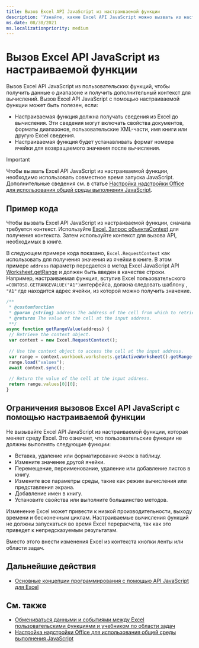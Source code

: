 ```yaml
---
title: Вызов Excel API JavaScript из настраиваемой функции
description: 'Узнайте, какие Excel API JavaScript можно вызвать из настраиваемой функции.'
ms.date: 08/30/2021
ms.localizationpriority: medium
---
```


# <a name="call-excel-javascript-apis-from-a-custom-function"></a>Вызов Excel API JavaScript из настраиваемой функции

Вызов Excel API JavaScript из пользовательских функций, чтобы получить данные о диапазоне и получить дополнительный контекст для вычислений. Вызов Excel API JavaScript с помощью настраиваемой функции может быть полезен, если:

- Настраиваемая функция должна получать сведения из Excel до вычисления. Эти сведения могут включать свойства документов, форматы диапазонов, пользовательские XML-части, имя книги или другую Excel сведения.
- Настраиваемая функция будет устанавливать формат номера ячейки для возвращаемого значения после вычисления.

> [!IMPORTANT]
> Чтобы вызвать Excel API JavaScript из настраиваемой функции, необходимо использовать совместное время запуска JavaScript. Дополнительные сведения см. в статье [Настройка надстройки Office для использования общей среды выполнения JavaScript](../develop/configure-your-add-in-to-use-a-shared-runtime.md).

## <a name="code-sample"></a>Пример кода

Чтобы вызвать Excel API JavaScript из настраиваемой функции, сначала требуется контекст. Используйте [Excel. Запрос объектаContext](/javascript/api/excel/excel.requestcontext) для получения контекста. Затем используйте контекст для вызова API, необходимых в книге.

В следующем примере кода показано, `Excel.RequestContext` как использовать для получения значения из ячейки в книге. В этом примере `address` параметр передается в метод Excel JavaScript API [Worksheet.getRange](/javascript/api/excel/excel.worksheet#excel-excel-worksheet-getrange-member(1)) и должен быть введен в качестве строки. Например, настраиваемая функция, вступив Excel пользовательского `=CONTOSO.GETRANGEVALUE("A1")`интерфейса, должна следовать шаблону , `"A1"` где находится адрес ячейки, из которой можно получить значение.

```JavaScript
/**
 * @customfunction
 * @param {string} address The address of the cell from which to retrieve the value.
 * @returns The value of the cell at the input address.
 **/
async function getRangeValue(address) {
 // Retrieve the context object. 
 var context = new Excel.RequestContext();
 
 // Use the context object to access the cell at the input address. 
 var range = context.workbook.worksheets.getActiveWorksheet().getRange(address);
 range.load("values");
 await context.sync();
 
 // Return the value of the cell at the input address.
 return range.values[0][0];
}
```

## <a name="limitations-of-calling-excel-javascript-apis-through-a-custom-function"></a>Ограничения вызовов Excel API JavaScript с помощью настраиваемой функции

Не вызывайте Excel API JavaScript из настраиваемой функции, которая меняет среду Excel. Это означает, что пользовательские функции не должны выполнять следующие функции:

- Вставка, удаление или форматирование ячеек в таблицу.
- Измените значение другой ячейки.
- Перемещение, переименование, удаление или добавление листов в книгу.
- Измените все параметры среды, такие как режим вычисления или представления экрана.
- Добавление имен в книгу.
- Установите свойства или выполните большинство методов.

Изменение Excel может привести к низкой производительности, выходу времени и бесконечным циклам. Настраиваемые вычисления функций не должны запускаться во время Excel перерасчета, так как это приведет к непредсказуемым результатам.

Вместо этого внести изменения Excel из контекста кнопки ленты или области задач.

## <a name="next-steps"></a>Дальнейшие действия

- [Основные концепции программирования с помощью API JavaScript для Excel](../reference/overview/excel-add-ins-reference-overview.md)

## <a name="see-also"></a>См. также

- [Обмениваться данными и событиями между Excel пользовательскими функциями и учебником по области задач](../tutorials/share-data-and-events-between-custom-functions-and-the-task-pane-tutorial.md)
- [Настройка надстройки Office для использования общей среды выполнения JavaScript](../develop/configure-your-add-in-to-use-a-shared-runtime.md)
